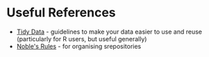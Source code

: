 # Useful References

* [Tidy Data](https://www.jstatsoft.org/article/view/v059i10) - guidelines to make your data easier to use and reuse (particularly for R users, but useful generally)
* [Noble's Rules](http://journals.plos.org/ploscompbiol/article?id=10.1371/journal.pcbi.1000424) - for organising srepositories

